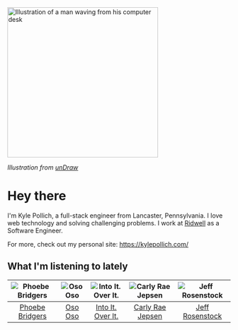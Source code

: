 <img src="https://user-images.githubusercontent.com/6766512/87306713-6f79d900-c4e6-11ea-989a-3242cbfc50c2.png" alt="Illustration of a man waving from his computer desk" height="340" />

_Illustration from [unDraw](https://undraw.co/)_

# Hey there

I'm Kyle Pollich, a full-stack engineer from Lancaster, Pennsylvania. I love web technology and solving challenging problems.
I work at [Ridwell](https://www.ridwell.com/) as a Software Engineer.

For more, check out my personal site: https://kylepollich.com/

## What I'm listening to lately

<!-- begin artists -->
  |![Phoebe Bridgers](https://i.scdn.co/image/3b6a427f0c54c0d116c433462ae1dd48474643d0)|![Oso Oso](https://i.scdn.co/image/07b3ce678f7ff5af1e25276cae9d7404bc0cd280)|![Into It. Over It.](https://i.scdn.co/image/d0333091478bfc1610647a3739a74a75e499487d)|![Carly Rae Jepsen](https://i.scdn.co/image/75bb29e9852e14d6e8495950a7d20b7715a919c5)|![Jeff Rosenstock](https://i.scdn.co/image/06c1f59834180aa08d748e5e6e8d2190cf3bd505)|
  |:---:|:---:|:---:|:---:|:---:|
  |[Phoebe Bridgers](https://open.spotify.com/artist/1r1uxoy19fzMxunt3ONAkG)|[Oso Oso](https://open.spotify.com/artist/63GTn25wbdRNX3ijCHvYxD)|[Into It. Over It.](https://open.spotify.com/artist/1ecdmsD235x2zHCKfdL3cF)|[Carly Rae Jepsen](https://open.spotify.com/artist/6sFIWsNpZYqfjUpaCgueju)|[Jeff Rosenstock](https://open.spotify.com/artist/0wNZvrIMNUCs24G0wFg2D6)|
<!-- end artists -->
